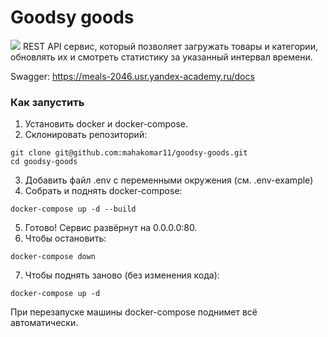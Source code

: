 # Goodsy goods
![](https://upload.wikimedia.org/wikipedia/commons/thumb/4/40/Supermarket_full_of_goods.jpg/800px-Supermarket_full_of_goods.jpg)
REST API сервис, который позволяет загружать товары и категории, 
обновлять их и смотреть статистику за указанный интервал времени.

Swagger: https://meals-2046.usr.yandex-academy.ru/docs

### Как запустить

1. Установить docker и docker-compose.
2. Склонировать репозиторий:
```
git clone git@github.com:mahakomar11/goodsy-goods.git
cd goodsy-goods
```
3. Добавить файл .env c переменными окружения (см. .env-example)
4. Собрать и поднять docker-compose:
```
docker-compose up -d --build
```
5. Готово! Сервис развёрнут на 0.0.0.0:80.
6. Чтобы остановить:
```
docker-compose down
```
7. Чтобы поднять заново (без изменения кода):
```
docker-compose up -d
```

При перезапуске машины docker-compose поднимет всё автоматически.